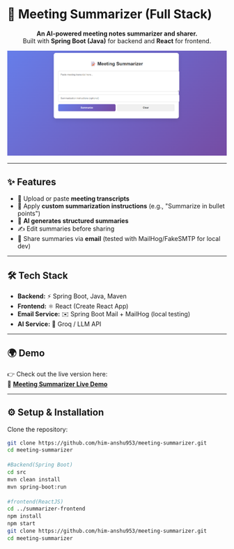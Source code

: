 # 📝 Meeting Summarizer (Full Stack)

<p align="center">
  <b>An AI-powered meeting notes summarizer and sharer.</b><br/>
  Built with <b>Spring Boot (Java)</b> for backend and <b>React</b> for frontend.
</p>

<p align="center">
  <a href="https://meeting-summarizer-tau.vercel.app/"><img src="frontend-preview.png" /></a>
</p>

---

## ✨ Features

- 📂 Upload or paste **meeting transcripts**  
- 📝 Apply **custom summarization instructions** (e.g., "Summarize in bullet points")  
- 🤖 **AI generates structured summaries**  
- ✍️ Edit summaries before sharing  
- 📧 Share summaries via **email** (tested with MailHog/FakeSMTP for local dev)  

---

## 🛠️ Tech Stack

- **Backend:** ⚡ Spring Boot, Java, Maven  
- **Frontend:** ⚛️ React (Create React App)  
- **Email Service:** ✉️ Spring Boot Mail + MailHog (local testing)  
- **AI Service:** 🤖 Groq / LLM API  

---

## 🌍 Demo

👉 Check out the live version here:  
🔗 [**Meeting Summarizer Live Demo**](https://meeting-summarizer-tau.vercel.app/)  

---

## ⚙️ Setup & Installation

Clone the repository:
```bash
git clone https://github.com/him-anshu953/meeting-summarizer.git
cd meeting-summarizer

#Backend(Spring Boot)
cd src
mvn clean install
mvn spring-boot:run

#frontend(ReactJS)
cd ../summarizer-frontend
npm install
npm start
git clone https://github.com/him-anshu953/meeting-summarizer.git
cd meeting-summarizer
